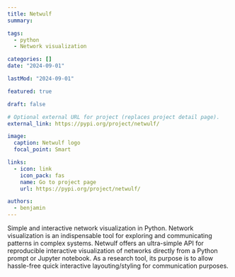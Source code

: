 ```yaml
---
title: Netwulf
summary:

tags:
  - python
  - Network visualization

categories: []
date: "2024-09-01"

lastMod: "2024-09-01"

featured: true

draft: false

# Optional external URL for project (replaces project detail page).
external_link: https://pypi.org/project/netwulf/

image:
  caption: Netwulf logo
  focal_point: Smart

links:
  - icon: link
    icon_pack: fas
    name: Go to project page
    url: https://pypi.org/project/netwulf/

authors:
  - benjamin
---
```


Simple and interactive network visualization in Python. Network visualization is an indispensable tool for exploring and communicating patterns in complex systems. Netwulf offers an ultra-simple API for reproducible interactive visualization of networks directly from a Python prompt or Jupyter notebook. As a research tool, its purpose is to allow hassle-free quick interactive layouting/styling for communication purposes.
